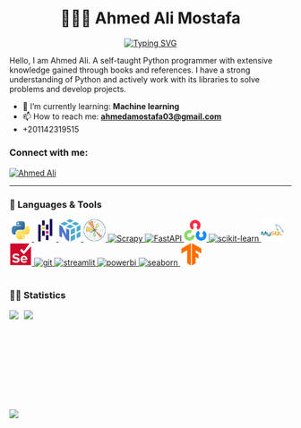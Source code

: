 <h1 align="center">
👨🏻‍💻 Ahmed Ali Mostafa
</h1>

<p align="center">
<a href="https://git.io/typing-svg"><img src="https://readme-typing-svg.demolab.com?font=Fira+Code&pause=1000&color=F7243C&width=435&lines=Python+Developer+|Data+Analyst;Always+learning+new+things " alt="Typing SVG" /></a>
</p> 

<!--### `Python Developer | Data Analyst`-->

Hello, I am  Ahmed Ali. A  self-taught Python programmer with extensive knowledge gained through books and references. I have a strong understanding of Python and actively work with its libraries to solve problems and develop projects.

- 🌱 I’m currently learning: **Machine learning**
- 📫 How to reach me: **ahmedamostafa03@gmail.com**
- +201142319515

<h3 align="left">Connect with me:</h3>
<p align="left">
<a href="https://www.linkedin.com/in/ahmed-ali-196440350/" 
target="blank"><img align="center" 
src="https://raw.githubusercontent.com/rahuldkjain/github-profile-readme-generator/master/src/images/icons/Social/linked-in-alt.svg" alt="Ahmed Ali " height="30" width="40" />
</a>


---

### 👾 Languages & Tools

<p align="left"> 
 <a href="https://www.python.org" target="_blank" rel="noreferrer"> 
    <img src="https://raw.githubusercontent.com/devicons/devicon/master/icons/python/python-original.svg" alt="python" width="40" height="40"/> 
</a>
<a href="https://pandas.pydata.org/" target="_blank" rel="noreferrer"> 
    <img src="https://raw.githubusercontent.com/devicons/devicon/master/icons/pandas/pandas-original.svg" alt="pandas" width="40" height="40"/> 
</a>
<a href="https://numpy.org/" target="_blank" rel="noreferrer"> 
    <img src="https://raw.githubusercontent.com/devicons/devicon/master/icons/numpy/numpy-original.svg" alt="numpy" width="40" height="40"/> 
</a>
<a href="https://matplotlib.org/" target="_blank" rel="noreferrer"> 
    <img src="https://raw.githubusercontent.com/devicons/devicon/master/icons/matplotlib/matplotlib-original.svg" alt="matplotlib" width="40" height="40"/> 
</a>
<a href="https://scrapy.org/" target="_blank" rel="noreferrer"> 
    <img src="https://camo.githubusercontent.com/664eb5eae435b24275fd1740cb050d5079478554958dc25f44a063b40ee65551/68747470733a2f2f7363726170792e6f72672f696d672f7363726170796c6f676f2e706e67" alt="Scrapy" width="60" height="40"/> 
</a>

<a href="https://fastapi.tiangolo.com/" target="_blank" rel="noreferrer"> 
    <img src="https://fastapi.tiangolo.com/img/logo-margin/logo-teal.png" alt="FastAPI" width="60" height="40"/> 
</a>

<a href="https://opencv.org/" target="_blank" rel="noreferrer"> 
    <img src="https://raw.githubusercontent.com/devicons/devicon/master/icons/opencv/opencv-original.svg" alt="OpenCV" width="40" height="40"/> 
</a>

<a href="https://scikit-learn.org/" target="_blank" rel="noreferrer"> 
    <img src="https://scikit-learn.org/stable/_static/scikit-learn-logo-small.png" alt="scikit-learn" width="50" height="30"/> 
</a>

<a href="https://www.mysql.com/" target="_blank" rel="noreferrer"> 
    <img src="https://raw.githubusercontent.com/devicons/devicon/master/icons/mysql/mysql-original-wordmark.svg" alt="mysql" width="40" height="40"/> 
</a>

<a href="https://www.selenium.dev/" target="_blank" rel="noreferrer"> 
    <img src="https://raw.githubusercontent.com/devicons/devicon/master/icons/selenium/selenium-original.svg" alt="selenium" width="40" height="40"/> 
</a>
<a href="https://git-scm.com/" target="_blank" rel="noreferrer"> 
    <img src="https://www.vectorlogo.zone/logos/git-scm/git-scm-icon.svg" alt="git" width="40" height="40"/> 
</a>
<a href="https://streamlit.io/" target="_blank" rel="noreferrer"> 
    <img src="https://streamlit.io/images/brand/streamlit-logo-primary-colormark-darktext.png" alt="streamlit" width="40" height="40"/> 
</a>
<a href="https://powerbi.microsoft.com/" target="_blank" rel="noreferrer"> 
    <img src="https://upload.wikimedia.org/wikipedia/commons/c/cf/New_Power_BI_Logo.svg" alt="powerbi" width="40" height="40"/> 
</a>
<a href="https://seaborn.pydata.org/" target="_blank" rel="noreferrer"> 
    <img src="https://seaborn.pydata.org/_static/logo-wide-lightbg.svg" alt="seaborn" width="50" height="40"/> 
</a>
<a href="https://www.tensorflow.org/" target="_blank" rel="noreferrer"> 
    <img src="https://raw.githubusercontent.com/devicons/devicon/master/icons/tensorflow/tensorflow-original.svg" alt="tensorflow" width="40" height="40"/> 
</a>

<br/>
<br/>

### 🐱‍🏍 Statistics

<div style="display: inline-block;">
 <img 
    align="left"  
    height="150" 
    style="padding-right: 10px;" 
    src="https://github-readme-stats.vercel.app/api?username=MatMan04&show_icons=true&theme=tokyonight&include_all_commits=true&locale=en" 
  />
<img
  align="left"
  height="150"
  src="https://streak-stats.demolab.com/?user=MatMan04&theme=tokyonight"
/>
</div>

</p>

<img
   align="left"
   height="289"
   style="padding-top: 10px;"
   src="https://github-readme-activity-graph.vercel.app/graph?username=MatMan04&radius=16&theme=github-dark&area=true&order=5&hide_title=false&hide_border=true"
 />




            
